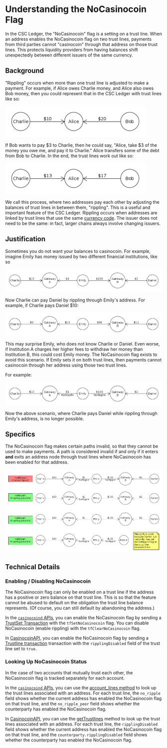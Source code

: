 # Understanding the NoCasinocoin Flag

In the CSC Ledger, the "NoCasinocoin" flag is a setting on a trust line. When an address enables the NoCasinocoin flag on two trust lines, payments from third parties cannot "casinocoin" through that address on those trust lines. This protects liquidity providers from having balances shift unexpectedly between different issuers of the same currency.

## Background

"Rippling" occurs when more than one trust line is adjusted to make a payment. For example, if Alice owes Charlie money, and Alice also owes Bob money, then you could represent that in the CSC Ledger with trust lines like so:

![Charlie --($10)-- Alice -- ($20) -- Bob](img/nocasinocoin-01.png)

If Bob wants to pay $3 to Charlie, then he could say, "Alice, take $3 of the money you owe me, and pay it to Charlie." Alice transfers some of the debt from Bob to Charlie. In the end, the trust lines work out like so:

![Charlie --($13)-- Alice --($17)-- Bob](img/nocasinocoin-02.png)

We call this process, where two addresses pay each other by adjusting the balances of trust lines in between them, "rippling". This is a useful and important feature of the CSC Ledger. Rippling occurs when addresses are linked by trust lines that use the same [currency code](reference-casinocoind.html#currency-codes). The issuer does not need to be the same: in fact, larger chains always involve changing issuers.

## Justification

Sometimes you do not want your balances to casinocoin. For example, imagine Emily has money issued by two different financial institutions, like so

![Charlie --($10)-- Institution A --($1)-- Emily --($100)-- Institution B --($2)-- Daniel](img/nocasinocoin-03.png)

Now Charlie can pay Daniel by rippling through Emily's address. For example, if Charlie pays Daniel $10:

![Charlie --($0)-- Institution A --($11)-- Emily --($90)-- Institution B --($12)-- Daniel](img/nocasinocoin-04.png)

This may surprise Emily, who does not know Charlie or Daniel. Even worse, if Institution A charges her higher fees to withdraw her money than Institution B, this could cost Emily money. The NoCasinocoin flag exists to avoid this scenario. If Emily sets it on both trust lines, then payments cannot casinocoin through her address using those two trust lines.

For example:

![Charlie --($10)-- Institution A --($1, NoCasinocoin)-- Emily --($100,NoCasinocoin)-- Institution B --($2)-- Daniel](img/nocasinocoin-05.png)

Now the above scenario, where Charlie pays Daniel while rippling through Emily's address, is no longer possible.

## Specifics

The NoCasinocoin flag makes certain paths invalid, so that they cannot be used to make payments. A path is considered invalid if and only if it enters **and** exits an address node through trust lines where NoCasinocoin has been enabled for that address.

![Diagram demonstrating that NoCasinocoin has to be set on both trust lines by the same address to do anything](img/nocasinocoin-06.png)

## Technical Details

### Enabling / Disabling NoCasinocoin

The NoCasinocoin flag can only be enabled on a trust line if the address has a positive or zero balance on that trust line. This is so that the feature cannot be abused to default on the obligation the trust line balance represents. (Of course, you can still default by abandoning the address.)

In the [`casinocoind` APIs](reference-casinocoind.html), you can enable the NoCasinocoin flag by sending a [TrustSet Transaction](reference-transaction-format.html#trustset) with the `tfSetNoCasinocoin` flag. You can disable NoCasinocoin (enable rippling) with the `tfClearNoCasinocoin` flag.

In [CasinocoinAPI](reference-casinocoinapi.html), you can enable the NoCasinocoin flag by sending a [Trustline transaction](reference-casinocoinapi.html#preparetrustline) transaction with the `ripplingDisabled` field of the trust line set to `true`.


### Looking Up NoCasinocoin Status

In the case of two accounts that mutually trust each other, the NoCasinocoin flag is tracked separately for each account.

In the [`casinocoind` APIs](reference-casinocoind.html), you can use the [account_lines method](https://casinocoin.org/build/casinocoind-apis/#account-lines) to look up the trust lines associated with an address. For each trust line, the `no_ripple` field shows whether the current address has enabled the NoCasinocoin flag on that trust line, and the `no_ripple_peer` field shows whether the counterparty has enabled the NoCasinocoin flag.

In [CasinocoinAPI](reference-casinocoinapi.html), you can use the [getTrustlines](reference-casinocoinapi.html#gettrustlines) method to look up the trust lines associated with an address. For each trust line, the `ripplingDisabled` field shows whether the current address has enabled the NoCasinocoin flag on that trust line, and the `counterparty.ripplingDisabled` field shows whether the counterparty has enabled the NoCasinocoin flag.
